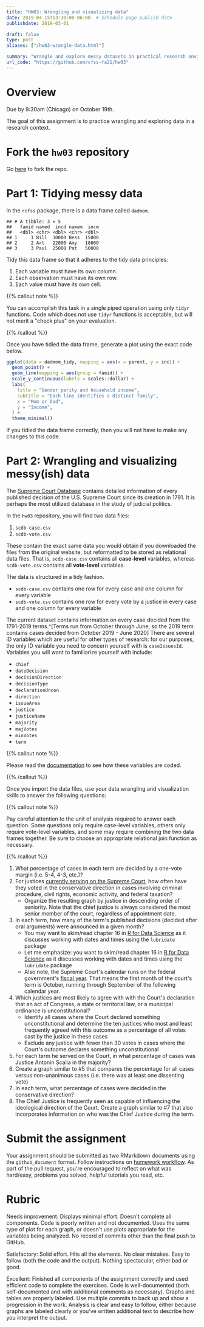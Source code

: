 ```yaml
---
title: "HW03: Wrangling and visualizing data"
date: 2019-04-15T13:30:00-06:00  # Schedule page publish date
publishdate: 2019-03-01

draft: false
type: post
aliases: ["/hw03-wrangle-data.html"]

summary: "Wrangle and explore messy datasets in practical research environments."
url_code: "https://github.com/cfss-fa21/hw03"
---
```




# Overview

Due by 9:30am (Chicago) on October 19th.

The goal of this assignment is to practice wrangling and exploring data in a research context.

# Fork the `hw03` repository

Go [here](https://github.com/cfss-fa21/hw03) to fork the repo.

# Part 1: Tidying messy data

In the `rcfss` package, there is a data frame called `dadmom`.


```
## # A tibble: 3 × 5
##   famid named  incd namem  incm
##   <dbl> <chr> <dbl> <chr> <dbl>
## 1     1 Bill  30000 Bess  15000
## 2     2 Art   22000 Amy   18000
## 3     3 Paul  25000 Pat   50000
```

Tidy this data frame so that it adheres to the tidy data principles:

1. Each variable must have its own column.
1. Each observation must have its own row.
1. Each value must have its own cell.

{{% callout note %}}

You can accomplish this task in a single piped operation using only `tidyr` functions. Code which does not use `tidyr` functions is acceptable, but will not merit a "check plus" on your evaluation.

{{% /callout %}}

Once you have tidied the data frame, generate a plot using the exact code below.

```r
ggplot(data = dadmom_tidy, mapping = aes(x = parent, y = inc)) +
  geom_point() +
  geom_line(mapping = aes(group = famid)) +
  scale_y_continuous(labels = scales::dollar) +
  labs(
    title = "Gender parity and household income",
    subtitle = "Each line identifies a distinct family",
    x = "Mom or Dad",
    y = "Income",
  ) +
  theme_minimal()
```

If you tidied the data frame correctly, then you will not have to make any changes to this code.

# Part 2: Wrangling and visualizing messy(ish) data

The [Supreme Court Database](http://scdb.wustl.edu/) contains detailed information of every published decision of the U.S. Supreme Court since its creation in 1791. It is perhaps the most utilized database in the study of judicial politics.

In the `hw03` repository, you will find two data files:

1. `scdb-case.csv`
1. `scdb-vote.csv`

These contain the exact same data you would obtain if you downloaded the files from the original website, but reformatted to be stored as relational data files. That is, `scdb-case.csv` contains all **case-level** variables, whereas `scdb-vote.csv` contains all **vote-level** variables.

The data is structured in a tidy fashion.

* `scdb-case.csv` contains one row for every case and one column for every variable
* `scdb-vote.csv` contains one row for every vote by a justice in every case and one column for every variable

The current dataset contains information on every case decided from the 1791-2019 terms.^[Terms run from October through June, so the 2019 term contains cases decided from October 2019 - June 2020] There are several ID variables which are useful for other types of research: for our purposes, the only ID variable you need to concern yourself with is `caseIssuesId`. Variables you will want to familiarize yourself with include:

* `chief`
* `dateDecision`
* `decisionDirection`
* `decisionType`
* `declarationUncon`
* `direction`
* `issueArea`
* `justice`
* `justiceName`
* `majority`
* `majVotes`
* `minVotes`
* `term`

{{% callout note %}}

Please read the [documentation](http://scdb.wustl.edu/documentation.php) to see how these variables are coded.

{{% /callout %}}

Once you import the data files, use your data wrangling and visualization skills to answer the following questions:

{{% callout note %}}

Pay careful attention to the unit of analysis required to answer each question. Some questions only require case-level variables, others only require vote-level variables, and some may require combining the two data frames together. Be sure to choose an appropriate relational join function as necessary.

{{% /callout %}}

1. What percentage of cases in each term are decided by a one-vote margin (i.e. 5-4, 4-3, etc.)?
1. For justices [currently serving on the Supreme Court](https://www.supremecourt.gov/about/biographies.aspx), how often have they voted in the conservative direction in cases involving criminal procedure, civil rights, economic activity, and federal taxation?
    * Organize the resulting graph by justice in descending order of seniority. Note that the chief justice is always considered the most senior member of the court, regardless of appointment date.
1. In each term, how many of the term's published decisions (decided after oral arguments) were announced in a given month?
    * You may want to skim/read chapter 16 in [R for Data Science](http://r4ds.had.co.nz/dates-and-times.html) as it discusses working with dates and times using the `lubridate` package
    * Let me emphasize: you want to skim/read chapter 16 in [R for Data Science](http://r4ds.had.co.nz/dates-and-times.html) as it discusses working with dates and times using the `lubridate` package
    * Also note, the Supreme Court's calendar runs on the federal government's [fiscal year](https://en.wikipedia.org/wiki/Fiscal_year#Federal_government). That means the first month of the court's term is October, running through September of the following calendar year.
1. Which justices are most likely to agree with with the Court's declaration that an act of Congress, a state or territorial law, or a municipal ordinance is unconstitutional?
    * Identify all cases where the Court declared something unconstitutional and determine the ten justices who most and least frequently agreed with this outcome as a percentage of all votes cast by the justice in these cases
    * Exclude any justice with fewer than 30 votes in cases where the Court's outcome declares something unconstitutional
1. For each term he served on the Court, in what percentage of cases was Justice Antonin Scalia in the majority?
1. Create a graph similar to #5 that compares the percentage for all cases versus non-unanimous cases (i.e. there was at least one dissenting vote)
1. In each term, what percentage of cases were decided in the conservative direction?
1. The Chief Justice is frequently seen as capable of influencing the ideological direction of the Court. Create a graph similar to #7 that also incorporates information on who was the Chief Justice during the term.

# Submit the assignment

Your assignment should be submitted as two RMarkdown documents using the `github_document` format. Follow instructions on [homework workflow](/faq/homework-guidelines/#homework-workflow). As part of the pull request, you're encouraged to reflect on what was hard/easy, problems you solved, helpful tutorials you read, etc.

# Rubric

Needs improvement: Displays minimal effort. Doesn't complete all components. Code is poorly written and not documented. Uses the same type of plot for each graph, or doesn't use plots appropriate for the variables being analyzed. No record of commits other than the final push to GitHub.

Satisfactory: Solid effort. Hits all the elements. No clear mistakes. Easy to follow (both the code and the output). Nothing spectacular, either bad or good.

Excellent: Finished all components of the assignment correctly and used efficient code to complete the exercises. Code is well-documented (both self-documented and with additional comments as necessary). Graphs and tables are properly labeled. Use multiple commits to back up and show a progression in the work. Analysis is clear and easy to follow, either because graphs are labeled clearly or you've written additional text to describe how you interpret the output.
